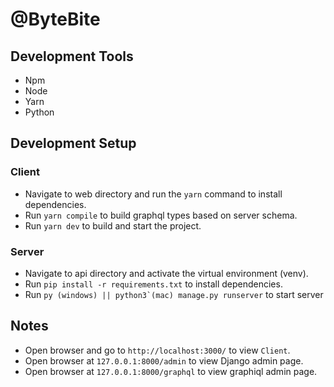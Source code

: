 # @ByteBite

## Development Tools
* Npm
* Node
* Yarn
* Python

## Development Setup

### Client

* Navigate to web directory and run the ```yarn``` command to install dependencies.
* Run ```yarn compile``` to build graphql types based on server schema.
* Run ```yarn dev``` to build and start the project.

### Server
* Navigate to api directory and activate the virtual environment (venv).
* Run ```pip install -r requirements.txt``` to install dependencies.
* Run ```py (windows) || python3`(mac) manage.py runserver``` to start server


## Notes

* Open browser and go to `http://localhost:3000/` to view `Client`.
* Open browser at `127.0.0.1:8000/admin` to view Django admin page. 
* Open browser at `127.0.0.1:8000/graphql` to view graphiql admin page. 
